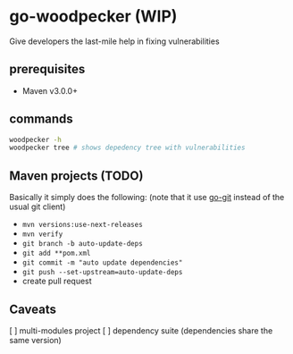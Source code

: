 # go-woodpecker (WIP)

Give developers the last-mile help in fixing vulnerabilities  

## prerequisites

* Maven v3.0.0+

## commands

```bash
woodpecker -h
woodpecker tree # shows depedency tree with vulnerabilities
```

## Maven projects (TODO)

Basically it simply does the following: 
(note that it use [go-git](https://github.com/go-git/go-git) instead of the usual git client)

* `mvn versions:use-next-releases`
* `mvn verify`
* `git branch -b auto-update-deps`
* `git add **pom.xml`
* `git commit -m "auto update dependencies"`
* `git push --set-upstream=auto-update-deps`
* create pull request


## Caveats
[ ] multi-modules project
[ ] dependency suite (dependencies share the same version)
